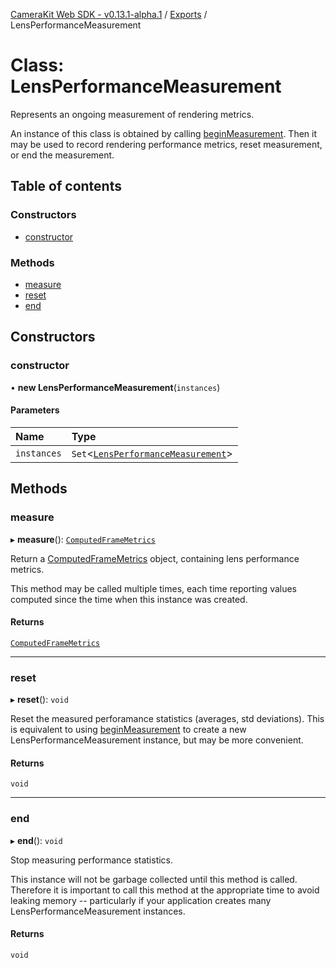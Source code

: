 [CameraKit Web SDK - v0.13.1-alpha.1](../README.md) / [Exports](../modules.md) / LensPerformanceMeasurement

# Class: LensPerformanceMeasurement

Represents an ongoing measurement of rendering metrics.

An instance of this class is obtained by calling [beginMeasurement](LensPerformanceMetrics.md#beginmeasurement). Then it may be
used to record rendering performance metrics, reset measurement, or end the measurement.

## Table of contents

### Constructors

- [constructor](LensPerformanceMeasurement.md#constructor)

### Methods

- [measure](LensPerformanceMeasurement.md#measure)
- [reset](LensPerformanceMeasurement.md#reset)
- [end](LensPerformanceMeasurement.md#end)

## Constructors

### constructor

• **new LensPerformanceMeasurement**(`instances`)

#### Parameters

| Name | Type |
| :------ | :------ |
| `instances` | `Set`<[`LensPerformanceMeasurement`](LensPerformanceMeasurement.md)\> |

## Methods

### measure

▸ **measure**(): [`ComputedFrameMetrics`](../interfaces/ComputedFrameMetrics.md)

Return a [ComputedFrameMetrics](../interfaces/ComputedFrameMetrics.md) object, containing lens performance metrics.

This method may be called multiple times, each time reporting values computed since the time when this instance
was created.

#### Returns

[`ComputedFrameMetrics`](../interfaces/ComputedFrameMetrics.md)

___

### reset

▸ **reset**(): `void`

Reset the measured perforamance statistics (averages, std deviations). This is equivalent to using
[beginMeasurement](LensPerformanceMetrics.md#beginmeasurement) to create a new LensPerformanceMeasurement instance, but may be
more convenient.

#### Returns

`void`

___

### end

▸ **end**(): `void`

Stop measuring performance statistics.

This instance will not be garbage collected until this method is called. Therefore it is important to call this
method at the appropriate time to avoid leaking memory -- particularly if your application creates many
LensPerformanceMeasurement instances.

#### Returns

`void`
